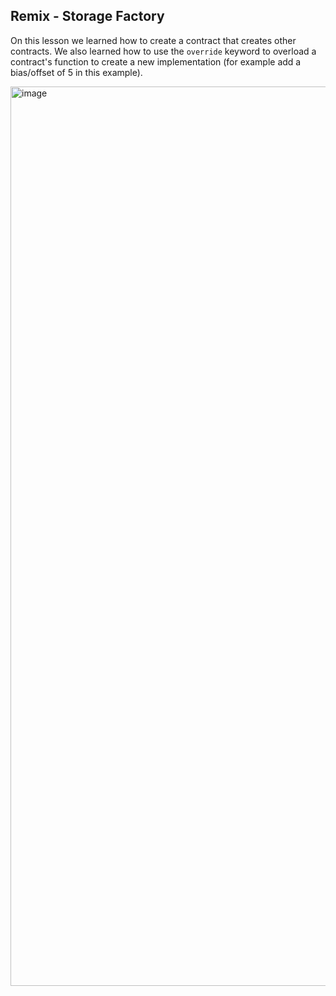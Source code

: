 ## Remix - Storage Factory

On this lesson we learned how to create a contract that creates other contracts. We also learned how to use the `override` keyword to overload a contract's function to create a new implementation (for example add a bias/offset of 5 in this example).

<img width="1439" alt="image" src="https://github.com/juanmanso/solidity-js-fcc/assets/21087992/ef2d95c6-fe64-44fe-86eb-7e05e2b5950e">
